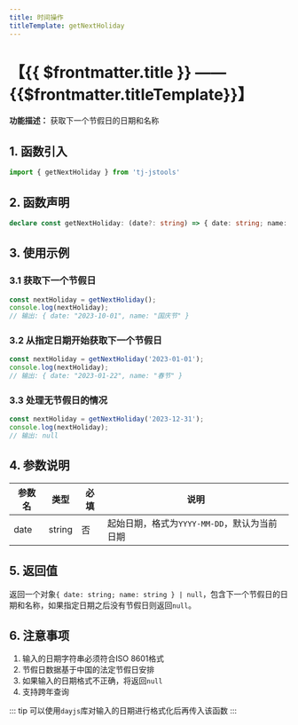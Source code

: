```yaml
---
title: 时间操作
titleTemplate: getNextHoliday
---
```


# 【{{ $frontmatter.title }} —— {{$frontmatter.titleTemplate}}】

**功能描述：** 获取下一个节假日的日期和名称

## 1. 函数引入

```js
import { getNextHoliday } from 'tj-jstools'
```

## 2. 函数声明

```ts
declare const getNextHoliday: (date?: string) => { date: string; name: string } | null;
```

## 3. 使用示例

### 3.1 获取下一个节假日

```ts
const nextHoliday = getNextHoliday();
console.log(nextHoliday);
// 输出: { date: "2023-10-01", name: "国庆节" }
```

### 3.2 从指定日期开始获取下一个节假日

```ts
const nextHoliday = getNextHoliday('2023-01-01');
console.log(nextHoliday);
// 输出: { date: "2023-01-22", name: "春节" }
```

### 3.3 处理无节假日的情况

```ts
const nextHoliday = getNextHoliday('2023-12-31');
console.log(nextHoliday);
// 输出: null
```

## 4. 参数说明

| 参数名 | 类型 | 必填 | 说明 |
|--------|------|------|------|
| date | string | 否 | 起始日期，格式为`YYYY-MM-DD`，默认为当前日期 |

## 5. 返回值

返回一个对象`{ date: string; name: string } | null`，包含下一个节假日的日期和名称，如果指定日期之后没有节假日则返回`null`。

## 6. 注意事项

1. 输入的日期字符串必须符合ISO 8601格式
2. 节假日数据基于中国的法定节假日安排
3. 如果输入的日期格式不正确，将返回`null`
4. 支持跨年查询

::: tip
可以使用`dayjs`库对输入的日期进行格式化后再传入该函数
:::
